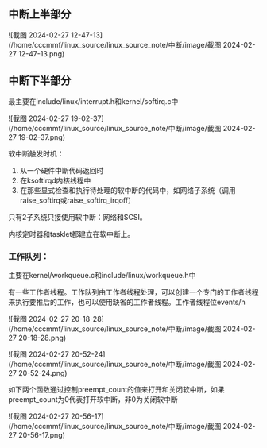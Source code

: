 ## 中断上半部分

![截图 2024-02-27 12-47-13](/home/cccmmf/linux_source/linux_source_note/中断/image/截图 2024-02-27 12-47-13.png)

## 中断下半部分

最主要在include/linux/interrupt.h和kernel/softirq.c中

![截图 2024-02-27 19-02-37](/home/cccmmf/linux_source/linux_source_note/中断/image/截图 2024-02-27 19-02-37.png) 

软中断触发时机：

1. 从一个硬件中断代码返回时
2. 在ksoftirqd内核线程中
3. 在那些显式检查和执行待处理的软中断的代码中，如网络子系统（调用raise_softirq或raise_softirq_irqoff）

只有2子系统只接使用软中断：网络和SCSI。

内核定时器和tasklet都建立在软中断上。

### 工作队列：

主要在kernel/workqueue.c和include/linux/workqueue.h中

有一些工作者线程。工作队列由工作者线程处理，可以创建一个专门的工作者线程来执行要推后的工作，也可以使用缺省的工作者线程。工作者线程位events/n

![截图 2024-02-27 20-18-28](/home/cccmmf/linux_source/linux_source_note/中断/image/截图 2024-02-27 20-18-28.png)

![截图 2024-02-27 20-52-24](/home/cccmmf/linux_source/linux_source_note/中断/image/截图 2024-02-27 20-52-24.png)

如下两个函数通过控制preempt_count的值来打开和关闭软中断，如果preempt_count为0代表打开软中断，非0为关闭软中断

![截图 2024-02-27 20-56-17](/home/cccmmf/linux_source/linux_source_note/中断/image/截图 2024-02-27 20-56-17.png)